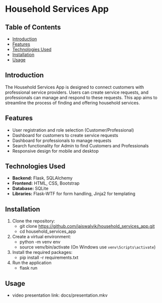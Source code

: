 # Household Services App

## Table of Contents
- [Introduction](#introduction)
- [Features](#features)
- [Technologies Used](#technologies-used)
- [Installation](#installation)
- [Usage](#usage)

## Introduction
The Household Services App is designed to connect customers with professional service providers. Users can create service requests, and professionals can manage and respond to these requests. This app aims to streamline the process of finding and offering household services.

## Features
- User registration and role selection (Customer/Professional)
- Dashboard for customers to create service requests
- Dashboard for professionals to manage requests
- Search functionality for Admin to find Customers and Professionals
- Responsive design for mobile and desktop

## Technologies Used
- **Backend:** Flask, SQLAlchemy
- **Frontend:** HTML, CSS, Bootstrap
- **Database:** SQLite
- **Libraries:** Flask-WTF for form handling, Jinja2 for templating

## Installation
1. Clone the repository:
   - git clone https://github.com/jaiswalvik/household_services_app.git
   - cd household_services_app
2. Create a virtual environment:
   - python -m venv env
   - source venv/bin/activate (On Windows use `venv\Scripts\activate`)
4. Install the required packages:
   - pip install -r requirements.txt
5. Run the application
   - flask run

## Usage
 - video presentation link: docs/presentation.mkv
